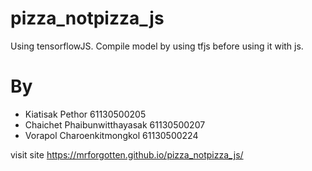 # pizza_notpizza_js
Using tensorflowJS.
Compile model by using tfjs before using it with js.

# By
* Kiatisak Pethor 61130500205​
* Chaichet Phaibunwitthayasak 61130500207​
* Vorapol Charoenkitmongkol 61130500224​

visit site https://mrforgotten.github.io/pizza_notpizza_js/
